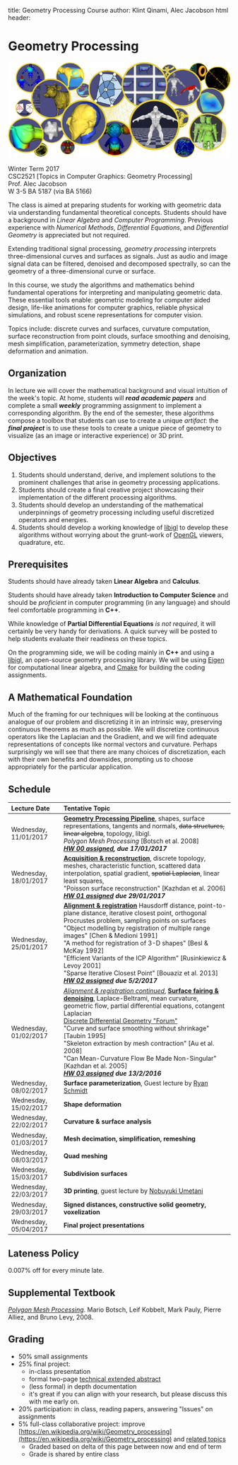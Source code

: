 title: Geometry Processing Course
author: Klint Qinami, Alec Jacobson
html header:  <link rel="stylesheet" href=style.css>

# Geometry Processing

![](images/libigl-teaser.jpg)

Winter Term 2017  
CSC2521 [Topics in Computer Graphics: Geometry Processing]  
Prof. Alec Jacobson  
W 3-5 BA 5187 (via BA 5166)  

The class is aimed at preparing students for working with geometric data via
understanding fundamental theoretical concepts. Students should have a
background in _Linear Algebra_ and _Computer Programming_. Previous
experience with _Numerical Methods_, _Differential Equations_, and _Differential
Geometry_ is appreciated but not required.

Extending traditional signal processing, _geometry processing_ interprets
three-dimensional curves and surfaces as signals. Just as audio and image
signal data can be filtered, denoised and decomposed spectrally, so can the
geometry of a three-dimensional curve or surface.

In this course, we study the algorithms and mathematics behind fundamental
operations for interpreting and manipulating geometric data. These essential
tools enable: geometric modeling for computer aided design, life-like
animations for computer graphics, reliable physical simulations,  and robust
scene representations for computer vision.

Topics include: discrete curves and surfaces, curvature computation, surface
reconstruction from point clouds, surface smoothing and denoising, mesh
simplification, parameterization, symmetry detection, shape deformation and
animation.


## Organization

In lecture we will cover the mathematical background and visual intuition of
the week's topic. At home, students will **_read academic papers_** and complete a
small **_weekly_** programming assignment to implement a corresponding
algorithm. By the end of the semester, these algorithms compose a toolbox that
students can use to create a unique _artifact_: the **_final project_** is to
use these tools to create a unique piece of geometry to visualize (as an image
or interactive experience) or 3D print. 

## Objectives

 1. Students should understand, derive, and implement solutions to the
 prominent challenges that arise in geometry processing applications.
 2. Students should create a final creative project showcasing their
 implementation of the different processing algorithms.
 3. Students should develop an understanding of the mathematical underpinnings
 of geometry processing including useful discretized operators and energies.
 4. Students should develop a working knowledge of
 [libigl](http://libigl.github.io/libigl/) to develop these algorithms without
 worrying about the grunt-work of
 [OpenGL](https://en.wikipedia.org/wiki/OpenGL) viewers, quadrature, etc.

## Prerequisites

Students should have already taken **Linear Algebra** and **Calculus**.

Students should have already taken **Introduction to Computer Science** and
should be _proficient_ in computer programming (in any language) and should
feel comfortable programming in **C++**.

While knowledge of **Partial Differential Equations** _is not required_, it will
certainly be very handy for derivations. A quick survey will be posted to help
students evaluate their readiness on these topics.

On the programming side, we will be coding mainly in **C++** and using a
[libigl](http://libigl.github.io/libigl/), an open-source geometry processing
library. We will be using [Eigen](http://eigen.tuxfamily.org) for computational
linear algebra, and [Cmake](http://cmake.org) for building the coding
assignments.

## A Mathematical Foundation

Much of the framing for our techniques will be looking at the continuous
analogue of our problem and discretizing it in an intrinsic way, preserving
continuous theorems as much as possible. We will discretize continuous
operators like the Laplacian and the Gradient, and we will find adequate
representations of concepts like normal vectors and curvature. Perhaps
surprisingly we will see that there are many choices of discretization, each
with their own benefits and downsides, prompting us to choose appropriately for
the particular application.

## Schedule

| Lecture Date          | Tentative Topic |
|:----------------------|:--|
| Wednesday, 11/01/2017 | [**Geometry Processing Pipeline**](lecture-notes/introduction.html), shapes, surface representations, tangents and normals, <del>data structures, linear algebra</del>, topology, libigl. <br> _Polygon Mesh Processing_ [Botsch et al. 2008] <br> _**[HW 00 assigned](https://github.com/alecjacobson/geometry-processing-introduction), due 17/01/2017**_
| Wednesday, 18/01/2017 | [**Acquisition & reconstruction**](lecture-notes/mesh-reconstruction.html), discrete topology, meshes, characteristic function, scattered data interpolation, spatial gradient, <del>spatial Laplacian</del>, linear least squares, <br> "Poisson surface reconstruction" [Kazhdan et al. 2006] <br> _**[HW 01 assigned](https://github.com/alecjacobson/geometry-processing-mesh-reconstruction) due 29/01/2017**_
| Wednesday, 25/01/2017 | [**Alignment & registration**](lecture-notes/registration.html) Hausdorff distance, point-to-plane distance, iterative closest point, orthogonal Procrustes problem, sampling points on surfaces <br> "Object modelling by registration of multiple range images" [Chen & Medioni 1991] <br> "A method for registration of 3-D shapes" [Besl & McKay 1992] <br> "Efficient Variants of the ICP Algorithm" [Rusinkiewicz & Levoy 2001] <br> "Sparse Iterative Closest Point" [Bouaziz et al. 2013] <br> _**[HW 02 assigned](https://github.com/alecjacobson/geometry-processing-registration) due 5/2/2017**_ |
| Wednesday, 01/02/2017 | [_Alignment & registration continued_](lecture-notes/registration.html), [**Surface fairing & denoising**](lecture-notes/smoothing.html), Laplace-Beltrami, mean curvature, geometric flow, partial differential equations, cotangent Laplacian <br> [Discrete Differential Geometry "Forum"](http://ddg.cs.columbia.edu)<br> "Curve and surface smoothing without shrinkage" [Taubin 1995] <br> "Skeleton extraction by mesh contraction" [Au et al. 2008]<br> "Can Mean-Curvature Flow Be Made Non-Singular" [Kazhdan et al. 2005]<br>_**[HW 03 assigned](https://github.com/alecjacobson/geometry-processing-smoothing) due 13/2/2016**_|
| Wednesday, 08/02/2017 | **Surface parameterization**, Guest lecture by [Ryan Schmidt](http://www.rms80.com) |
| Wednesday, 15/02/2017 | **Shape deformation** |
| Wednesday, 22/02/2017 | **Curvature & surface analysis** |
| Wednesday, 01/03/2017 | **Mesh decimation, simplification, remeshing** |
| Wednesday, 08/03/2017 | **Quad meshing** |
| Wednesday, 15/03/2017 | **Subdivision surfaces** |
| Wednesday, 22/03/2017 | **3D printing**, guest lecture by [Nobuyuki Umetani](http://nobuyuki-umetani.com) |
| Wednesday, 29/03/2017 | **Signed distances, constructive solid geometry, voxelization** |
| Wednesday, 05/04/2017 | **Final project presentations** |

## Lateness Policy

0.007% off for every minute late.

## Supplemental Textbook

[_Polygon Mesh
Processing_](https://www.amazon.ca/Polygon-Mesh-Processing-Mario-Botsch/dp/1568814267/).
Mario Botsch, Leif Kobbelt, Mark Pauly, Pierre Alliez, and Bruno Levy, 2008.

## Grading

- 50% small assignments
- 25% final project: 
    - in-class presentation
    - formal two-page [technical extended
      abstract](http://s2017.siggraph.org/talks-submissions)
    - (less formal) in depth documentation
    - it's great if you can align with your research, but please discuss this
      with me early on.
- 20% participation: in class, reading papers, answering "Issues" on
  assignments
- 5% full-class collaborative project: improve
  [https://en.wikipedia.org/wiki/Geometry_processing](https://en.wikipedia.org/wiki/Geometry_processing)
  and [related
  topics](https://en.wikipedia.org/wiki/Category:Geometry_processing)
    - Graded based on delta of this page between now and end of term
    - Grade is shared by entire class


